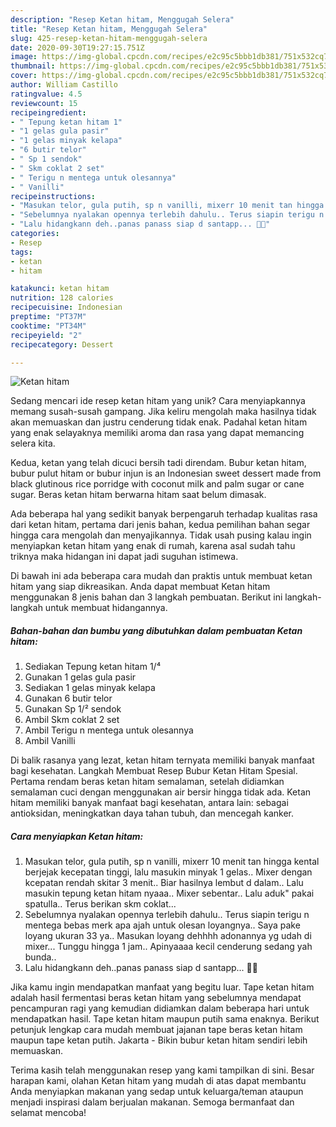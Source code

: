 ```yaml
---
description: "Resep Ketan hitam, Menggugah Selera"
title: "Resep Ketan hitam, Menggugah Selera"
slug: 425-resep-ketan-hitam-menggugah-selera
date: 2020-09-30T19:27:15.751Z
image: https://img-global.cpcdn.com/recipes/e2c95c5bbb1db381/751x532cq70/ketan-hitam-foto-resep-utama.jpg
thumbnail: https://img-global.cpcdn.com/recipes/e2c95c5bbb1db381/751x532cq70/ketan-hitam-foto-resep-utama.jpg
cover: https://img-global.cpcdn.com/recipes/e2c95c5bbb1db381/751x532cq70/ketan-hitam-foto-resep-utama.jpg
author: William Castillo
ratingvalue: 4.5
reviewcount: 15
recipeingredient:
- " Tepung ketan hitam 1"
- "1 gelas gula pasir"
- "1 gelas minyak kelapa"
- "6 butir telor"
- " Sp 1 sendok"
- " Skm coklat 2 set"
- " Terigu n mentega untuk olesannya"
- " Vanilli"
recipeinstructions:
- "Masukan telor, gula putih, sp n vanilli, mixerr 10 menit tan hingga kental berjejak kecepatan tinggi, lalu masukin minyak 1 gelas.. Mixer dengan kcepatan rendah skitar 3 menit.. Biar hasilnya lembut d dalam.. Lalu masukin tepung ketan hitam nyaaa.. Mixer sebentar.. Lalu aduk&#34; pakai spatulla.. Terus berikan skm coklat..."
- "Sebelumnya nyalakan opennya terlebih dahulu.. Terus siapin terigu n mentega bebas merk apa ajah untuk olesan loyangnya.. Saya pake loyang ukuran 33 ya.. Masukan loyang dehhhh adonannya yg udah di mixer... Tunggu hingga 1 jam.. Apinyaaaa kecil cenderung sedang yah bunda.."
- "Lalu hidangkann deh..panas panass siap d santapp... 🤤😘"
categories:
- Resep
tags:
- ketan
- hitam

katakunci: ketan hitam 
nutrition: 128 calories
recipecuisine: Indonesian
preptime: "PT37M"
cooktime: "PT34M"
recipeyield: "2"
recipecategory: Dessert

---
```



![Ketan hitam](https://img-global.cpcdn.com/recipes/e2c95c5bbb1db381/751x532cq70/ketan-hitam-foto-resep-utama.jpg)

Sedang mencari ide resep ketan hitam yang unik? Cara menyiapkannya memang susah-susah gampang. Jika keliru mengolah maka hasilnya tidak akan memuaskan dan justru cenderung tidak enak. Padahal ketan hitam yang enak selayaknya memiliki aroma dan rasa yang dapat memancing selera kita.

Kedua, ketan yang telah dicuci bersih tadi direndam. Bubur ketan hitam, bubur pulut hitam or bubur injun is an Indonesian sweet dessert made from black glutinous rice porridge with coconut milk and palm sugar or cane sugar. Beras ketan hitam berwarna hitam saat belum dimasak.

Ada beberapa hal yang sedikit banyak berpengaruh terhadap kualitas rasa dari ketan hitam, pertama dari jenis bahan, kedua pemilihan bahan segar hingga cara mengolah dan menyajikannya. Tidak usah pusing kalau ingin menyiapkan ketan hitam yang enak di rumah, karena asal sudah tahu triknya maka hidangan ini dapat jadi suguhan istimewa.


Di bawah ini ada beberapa cara mudah dan praktis untuk membuat ketan hitam yang siap dikreasikan. Anda dapat membuat Ketan hitam menggunakan 8 jenis bahan dan 3 langkah pembuatan. Berikut ini langkah-langkah untuk membuat hidangannya.

<!--inarticleads1-->

##### Bahan-bahan dan bumbu yang dibutuhkan dalam pembuatan Ketan hitam:

1. Sediakan  Tepung ketan hitam 1/⁴
1. Gunakan 1 gelas gula pasir
1. Sediakan 1 gelas minyak kelapa
1. Gunakan 6 butir telor
1. Gunakan  Sp 1/² sendok
1. Ambil  Skm coklat 2 set
1. Ambil  Terigu n mentega untuk olesannya
1. Ambil  Vanilli


Di balik rasanya yang lezat, ketan hitam ternyata memiliki banyak manfaat bagi kesehatan. Langkah Membuat Resep Bubur Ketan Hitam Spesial. Pertama rendam beras ketan hitam semalaman, setelah didiamkan semalaman cuci dengan menggunakan air bersir hingga tidak ada. Ketan hitam memiliki banyak manfaat bagi kesehatan, antara lain: sebagai antioksidan, meningkatkan daya tahan tubuh, dan mencegah kanker. 

<!--inarticleads2-->

##### Cara menyiapkan Ketan hitam:

1. Masukan telor, gula putih, sp n vanilli, mixerr 10 menit tan hingga kental berjejak kecepatan tinggi, lalu masukin minyak 1 gelas.. Mixer dengan kcepatan rendah skitar 3 menit.. Biar hasilnya lembut d dalam.. Lalu masukin tepung ketan hitam nyaaa.. Mixer sebentar.. Lalu aduk&#34; pakai spatulla.. Terus berikan skm coklat...
1. Sebelumnya nyalakan opennya terlebih dahulu.. Terus siapin terigu n mentega bebas merk apa ajah untuk olesan loyangnya.. Saya pake loyang ukuran 33 ya.. Masukan loyang dehhhh adonannya yg udah di mixer... Tunggu hingga 1 jam.. Apinyaaaa kecil cenderung sedang yah bunda..
1. Lalu hidangkann deh..panas panass siap d santapp... 🤤😘


Jika kamu ingin mendapatkan manfaat yang begitu luar. Tape ketan hitam adalah hasil fermentasi beras ketan hitam yang sebelumnya mendapat pencampuran ragi yang kemudian didiamkan dalam beberapa hari untuk mendapatkan hasil. Tape ketan hitam maupun putih sama enaknya. Berikut petunjuk lengkap cara mudah membuat jajanan tape beras ketan hitam maupun tape ketan putih. Jakarta - Bikin bubur ketan hitam sendiri lebih memuaskan. 

Terima kasih telah menggunakan resep yang kami tampilkan di sini. Besar harapan kami, olahan Ketan hitam yang mudah di atas dapat membantu Anda menyiapkan makanan yang sedap untuk keluarga/teman ataupun menjadi inspirasi dalam berjualan makanan. Semoga bermanfaat dan selamat mencoba!
